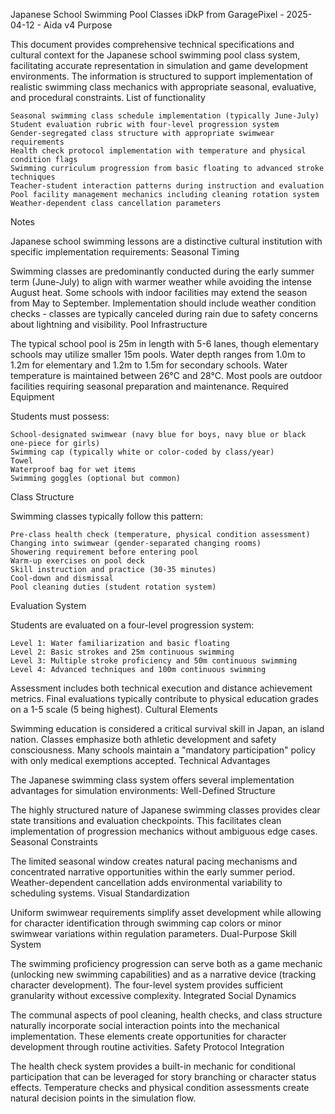 Japanese School Swimming Pool Classes
iDkP from GaragePixel - 2025-04-12 - Aida v4
Purpose

This document provides comprehensive technical specifications and cultural context for the Japanese school swimming pool class system, facilitating accurate representation in simulation and game development environments. The information is structured to support implementation of realistic swimming class mechanics with appropriate seasonal, evaluative, and procedural constraints.
List of functionality

    Seasonal swimming class schedule implementation (typically June-July)
    Student evaluation rubric with four-level progression system
    Gender-segregated class structure with appropriate swimwear requirements
    Health check protocol implementation with temperature and physical condition flags
    Swimming curriculum progression from basic floating to advanced stroke techniques
    Teacher-student interaction patterns during instruction and evaluation
    Pool facility management mechanics including cleaning rotation system
    Weather-dependent class cancellation parameters

Notes

Japanese school swimming lessons are a distinctive cultural institution with specific implementation requirements:
Seasonal Timing

Swimming classes are predominantly conducted during the early summer term (June-July) to align with warmer weather while avoiding the intense August heat. Some schools with indoor facilities may extend the season from May to September. Implementation should include weather condition checks - classes are typically canceled during rain due to safety concerns about lightning and visibility.
Pool Infrastructure

The typical school pool is 25m in length with 5-6 lanes, though elementary schools may utilize smaller 15m pools. Water depth ranges from 1.0m to 1.2m for elementary and 1.2m to 1.5m for secondary schools. Water temperature is maintained between 26°C and 28°C. Most pools are outdoor facilities requiring seasonal preparation and maintenance.
Required Equipment

Students must possess:

    School-designated swimwear (navy blue for boys, navy blue or black one-piece for girls)
    Swimming cap (typically white or color-coded by class/year)
    Towel
    Waterproof bag for wet items
    Swimming goggles (optional but common)

Class Structure

Swimming classes typically follow this pattern:

    Pre-class health check (temperature, physical condition assessment)
    Changing into swimwear (gender-separated changing rooms)
    Showering requirement before entering pool
    Warm-up exercises on pool deck
    Skill instruction and practice (30-35 minutes)
    Cool-down and dismissal
    Pool cleaning duties (student rotation system)

Evaluation System

Students are evaluated on a four-level progression system:

    Level 1: Water familiarization and basic floating
    Level 2: Basic strokes and 25m continuous swimming
    Level 3: Multiple stroke proficiency and 50m continuous swimming
    Level 4: Advanced techniques and 100m continuous swimming

Assessment includes both technical execution and distance achievement metrics. Final evaluations typically contribute to physical education grades on a 1-5 scale (5 being highest).
Cultural Elements

Swimming education is considered a critical survival skill in Japan, an island nation. Classes emphasize both athletic development and safety consciousness. Many schools maintain a "mandatory participation" policy with only medical exemptions accepted.
Technical Advantages

The Japanese swimming class system offers several implementation advantages for simulation environments:
Well-Defined Structure

The highly structured nature of Japanese swimming classes provides clear state transitions and evaluation checkpoints. This facilitates clean implementation of progression mechanics without ambiguous edge cases.
Seasonal Constraints

The limited seasonal window creates natural pacing mechanisms and concentrated narrative opportunities within the early summer period. Weather-dependent cancellation adds environmental variability to scheduling systems.
Visual Standardization

Uniform swimwear requirements simplify asset development while allowing for character identification through swimming cap colors or minor swimwear variations within regulation parameters.
Dual-Purpose Skill System

The swimming proficiency progression can serve both as a game mechanic (unlocking new swimming capabilities) and as a narrative device (tracking character development). The four-level system provides sufficient granularity without excessive complexity.
Integrated Social Dynamics

The communal aspects of pool cleaning, health checks, and class structure naturally incorporate social interaction points into the mechanical implementation. These elements create opportunities for character development through routine activities.
Safety Protocol Integration

The health check system provides a built-in mechanic for conditional participation that can be leveraged for story branching or character status effects. Temperature checks and physical condition assessments create natural decision points in the simulation flow.
